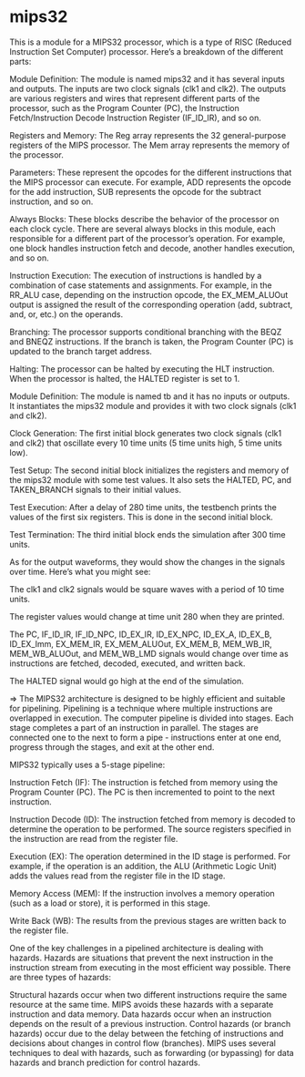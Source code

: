 # mips32

This is a module for a MIPS32 processor, which is a type of RISC (Reduced Instruction Set Computer) processor. Here’s a breakdown of the different parts:

Module Definition: The module is named mips32 and it has several inputs and outputs. The inputs are two clock signals (clk1 and clk2). The outputs are various registers and wires that represent different parts of the processor, such as the Program Counter (PC), the Instruction Fetch/Instruction Decode Instruction Register (IF_ID_IR), and so on.

Registers and Memory: The Reg array represents the 32 general-purpose registers of the MIPS processor. The Mem array represents the memory of the processor.

Parameters: These represent the opcodes for the different instructions that the MIPS processor can execute. For example, ADD represents the opcode for the add instruction, SUB represents the opcode for the subtract instruction, and so on.

Always Blocks: These blocks describe the behavior of the processor on each clock cycle. There are several always blocks in this module, each responsible for a different part of the processor’s operation. For example, one block handles instruction fetch and decode, another handles execution, and so on.

Instruction Execution: The execution of instructions is handled by a combination of case statements and assignments. For example, in the RR_ALU case, depending on the instruction opcode, the EX_MEM_ALUOut output is assigned the result of the corresponding operation (add, subtract, and, or, etc.) on the operands.

Branching: The processor supports conditional branching with the BEQZ and BNEQZ instructions. If the branch is taken, the Program Counter (PC) is updated to the branch target address.

Halting: The processor can be halted by executing the HLT instruction. When the processor is halted, the HALTED register is set to 1.

Module Definition: The module is named tb and it has no inputs or outputs. It instantiates the mips32 module and provides it with two clock signals (clk1 and clk2).

Clock Generation: The first initial block generates two clock signals (clk1 and clk2) that oscillate every 10 time units (5 time units high, 5 time units low).

Test Setup: The second initial block initializes the registers and memory of the mips32 module with some test values. It also sets the HALTED, PC, and TAKEN_BRANCH signals to their initial values.

Test Execution: After a delay of 280 time units, the testbench prints the values of the first six registers. This is done in the second initial block.

Test Termination: The third initial block ends the simulation after 300 time units.

As for the output waveforms, they would show the changes in the signals over time. Here’s what you might see:

The clk1 and clk2 signals would be square waves with a period of 10 time units.

The register values would change at time unit 280 when they are printed.

The PC, IF_ID_IR, IF_ID_NPC, ID_EX_IR, ID_EX_NPC, ID_EX_A, ID_EX_B, ID_EX_Imm, EX_MEM_IR, EX_MEM_ALUOut, EX_MEM_B, MEM_WB_IR, MEM_WB_ALUOut, and MEM_WB_LMD signals would change over time as instructions are 
fetched, decoded, executed, and written back.

The HALTED signal would go high at the end of the simulation.

=> The MIPS32 architecture is designed to be highly efficient and suitable for pipelining. Pipelining is a technique where multiple instructions are overlapped in execution. The computer pipeline is divided into stages. Each stage completes a part of an instruction in parallel. The stages are connected one to the next to form a pipe - instructions enter at one end, progress through the stages, and exit at the other end.

MIPS32 typically uses a 5-stage pipeline:

Instruction Fetch (IF): The instruction is fetched from memory using the Program Counter (PC). The PC is then incremented to point to the next instruction.

Instruction Decode (ID): The instruction fetched from memory is decoded to determine the operation to be performed. The source registers specified in the instruction are read from the register file.

Execution (EX): The operation determined in the ID stage is performed. For example, if the operation is an addition, the ALU (Arithmetic Logic Unit) adds the values read from the register file in the ID stage.

Memory Access (MEM): If the instruction involves a memory operation (such as a load or store), it is performed in this stage.

Write Back (WB): The results from the previous stages are written back to the register file.

One of the key challenges in a pipelined architecture is dealing with hazards. Hazards are situations that prevent the next instruction in the instruction stream from executing in the most efficient way possible. There are three types of hazards:

Structural hazards occur when two different instructions require the same resource at the same time. MIPS avoids these hazards with a separate instruction and data memory.
Data hazards occur when an instruction depends on the result of a previous instruction.
Control hazards (or branch hazards) occur due to the delay between the fetching of instructions and decisions about changes in control flow (branches).
MIPS uses several techniques to deal with hazards, such as forwarding (or bypassing) for data hazards and branch prediction for control hazards.

